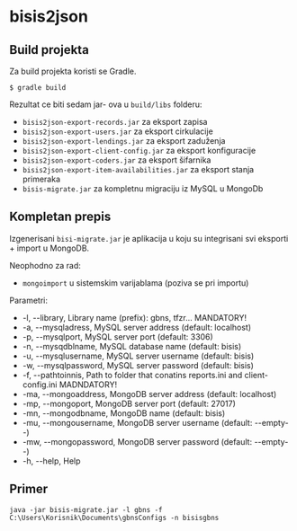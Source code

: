 # bisis2json

## Build projekta

Za build projekta koristi se Gradle.

```
$ gradle build
```

Rezultat ce biti sedam jar- ova u `build/libs` folderu:

* `bisis2json-export-records.jar` za eksport zapisa
* `bisis2json-export-users.jar` za eksport cirkulacije
* `bisis2json-export-lendings.jar` za eksport zaduženja
* `bisis2json-export-client-config.jar` za eksport konfiguracije
* `bisis2json-export-coders.jar` za eksport šifarnika
* `bisis2json-export-item-availabilities.jar` za eksport stanja primeraka
* `bisis-migrate.jar` za kompletnu migraciju iz MySQL u MongoDb


## Kompletan prepis
Izgenerisani `bisi-migrate.jar` je aplikacija u koju su integrisani svi eksporti + import u MongoDB.

Neophodno za rad:
* `mongoimport` u sistemskim varijablama (poziva se pri importu)

Parametri: 
* -l, --library, Library name (prefix): gbns, tfzr... MANDATORY!
* -a, --mysqladress, MySQL server address (default: localhost)
* -p, --mysqlport, MySQL server port (default: 3306)
* -n, --mysqdblname, MySQL database name (default: bisis)
* -u, --mysqlusername, MySQL server username (default: bisis)
* -w, --mysqlpassword, MySQL server password (default: bisis)
* -f, --pathtoinnis, Path to folder that conatins reports.ini and client-config.ini MADNDATORY!
* -ma, --mongoaddress, MongoDB server address (default: localhost)
* -mp, --mongoport, MongoDB server port (default: 27017)
* -mn, --mongodbname, MongoDB name (default: bisis)
* -mu, --mongousername, MongoDB server username (default: --empty--)
* -mw, --mongopassword, MongoDB server password (default: --empty--)
* -h, --help, Help


## Primer
```
java -jar bisis-migrate.jar -l gbns -f C:\Users\Korisnik\Documents\gbnsConfigs -n bisisgbns
```
